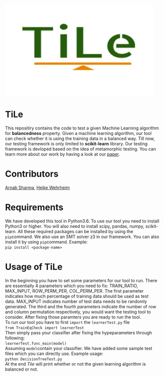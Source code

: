 ![alt text](https://github.com/arnabsharma91/TiLe/blob/master/TiLeLogo.JPG) 
# TiLe
This repositiry contains the code to test a given Machine Learning algorithm for **balancedness** property. Given a machine learning algorithm, our tool can check whether it is using the training data in a balanced way.
Till now, our testing framework is only limited to __scikit-learn__ library. Our testing framework is devloped based on the idea of metamorphic testing. You can learn more about our work by having a look at our [paper](https://ieeexplore.ieee.org/abstract/document/8730187). 

# Contributors
[Arnab Sharma](https://en.cs.uni-paderborn.de/sms/team/people/arnab-sharma), [Heike Wehrheim](https://en.cs.uni-paderborn.de/sms/team/people/heike-wehrheim)

# Requirements
We have developed this tool in Python3.6. To use our tool you need to install Python3 or higher. You will also need to install scipy, pandas, numpy, scikit-learn. All these required packages can be installed by using the `pip`command. We also use an SMT solver z3 in our framework. You can also install it by using `pip`command.
Example:<br>
```pip install <package-name>```

# Usage of TiLe
In the beginning you have to set some parameters for our tool to run. There are essentially 4 parameters which you need to fix: TRAIN_RATIO, MAX_INPUT, ROW_PERM_PER, COL_PERM_PER.
The first parameter indicates how much percentage of training data should be used as test data. MAX_INPUT indicates number of test data needs to be randomly generated. The third and the fourth parameters indicate the number of row and column permutation respectively, you would want the testing tool to consider. After fixing those paramters you are ready to run the tool.<br>
To run our tool you have to first `import` the `learnerTest.py` file <br> 
```from TrainEqCheck import learnerTest``` <br>
Then simply pass your classifier after fixing the hypeparameters through following: <br>
```learnerTest.func_main(model)``` <br>
Assuming `model`contain your classifier. We have added some sample test files which you can directly use. Example usage:<br>
```python DecisionTreeTest.py```<br>
At the end *Tile* will print whether or not the given learning algorithm is balanced or not.

